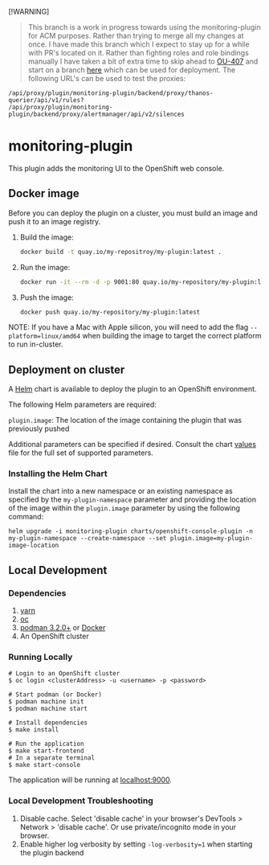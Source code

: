 [!WARNING]
> This branch is a work in progress towards using the monitoring-plugin for ACM purposes. Rather than trying to merge all my changes at once. I have made this branch which I expect to stay up for a while with PR's located on it. Rather than fighting roles and role bindings manually I have taken a bit of extra time to skip ahead to [OU-407](https://issues.redhat.com/browse/OU-407) and start on a branch [here](https://github.com/PeterYurkovich/observability-operator/tree/acm) which can be used for deployment.
The following URL's can be used to test the proxies:
```
/api/proxy/plugin/monitoring-plugin/backend/proxy/thanos-querier/api/v1/rules?
/api/proxy/plugin/monitoring-plugin/backend/proxy/alertmanager/api/v2/silences
```

# monitoring-plugin

This plugin adds the monitoring UI to the OpenShift web console.

## Docker image

Before you can deploy the plugin on a cluster, you must build an image and push it to an image registry.

1. Build the image:

   ```sh
   docker build -t quay.io/my-repositroy/my-plugin:latest .
   ```

2. Run the image:

   ```sh
   docker run -it --rm -d -p 9001:80 quay.io/my-repository/my-plugin:latest
   ```

3. Push the image:

   ```sh
   docker push quay.io/my-repository/my-plugin:latest
   ```

NOTE: If you have a Mac with Apple silicon, you will need to add the flag `--platform=linux/amd64` when building the image to target the correct platform to run in-cluster.

## Deployment on cluster

A [Helm](https://helm.sh) chart is available to deploy the plugin to an OpenShift environment.

The following Helm parameters are required:

`plugin.image`: The location of the image containing the plugin that was previously pushed

Additional parameters can be specified if desired. Consult the chart [values](charts/openshift-console-plugin/values.yaml) file for the full set of supported parameters.

### Installing the Helm Chart

Install the chart into a new namespace or an existing namespace as specified by the `my-plugin-namespace` parameter and providing the location of the image within the `plugin.image` parameter by using the following command:

```shell
helm upgrade -i monitoring-plugin charts/openshift-console-plugin -n my-plugin-namespace --create-namespace --set plugin.image=my-plugin-image-location
```

## Local Development

### Dependencies
1. [yarn](https://yarnpkg.com/en/docs/install)
2. [oc](https://mirror.openshift.com/pub/openshift-v4/clients/oc/4.4/)
3. [podman 3.2.0+](https://podman.io) or [Docker](https://www.docker.com)
4. An OpenShift cluster

### Running Locally
```
# Login to an OpenShift cluster
$ oc login <clusterAddress> -u <username> -p <password>

# Start podman (or Docker)
$ podman machine init
$ podman machine start

# Install dependencies
$ make install

# Run the application
$ make start-frontend
# In a separate terminal
$ make start-console
```
The application will be running at [localhost:9000](http://localhost:9000/).

### Local Development Troubleshooting
1. Disable cache. Select 'disable cache' in your browser's DevTools > Network > 'disable cache'. Or use private/incognito mode in your browser.
2. Enable higher log verbosity by setting `-log-verbosity=1` when starting the plugin backend
